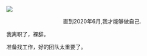 

![](https://media1.giphy.com/media/iIqmM5tTjmpOB9mpbn/200w.webp?cid=ecf05e47j62a6ftsb17zcwlau2pu0xbnz9cpu86giut7vtgm&rid=200w.webp&ct=g)



<p style="text-align: center">直到2020年6月,我才能够做自己.</p>

我离职了，裸辞。

准备找工作，好的团队太重要了。





